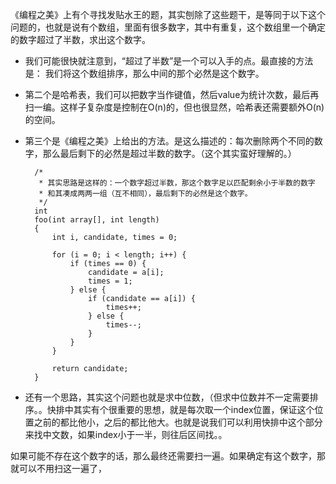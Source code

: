 《编程之美》上有个寻找发贴水王的题，其实刨除了这些题干，是等同于以下这个问题的，也就是说有个数组，里面有很多数字，其中有重复，这个数组里一个确定的数字超过了半数，求出这个数字。

- 我们可能很快就注意到，“超过了半数”是一个可以入手的点。最直接的方法是：
我们将这个数组排序，那么中间的那个必然是这个数字。  

- 第二个是哈希表，我们可以把数字当作键值，然后value为统计次数，最后再扫一编。这样子复杂度是控制在O(n)的，但也很显然，哈希表还需要额外O(n)的空间。

- 第三个是《编程之美》上给出的方法。是这么描述的：每次删除两个不同的数字，那么最后剩下的必然是超过半数的数字。（这个其实蛮好理解的。）  

        /*
         * 其实思路是这样的：一个数字超过半数，那这个数字足以匹配剩余小于半数的数字
         * 和其凑成两两一组（互不相同），最后剩下的必然是这个数字。
         */
        int
        foo(int array[], int length)
        {
	        int i, candidate, times = 0;

	        for (i = 0; i < length; i++) {
		        if (times == 0) {
			        candidate = a[i];
			        times = 1;
		        } else {
			        if (candidate == a[i]) {
				        times++;
			        } else {
				        times--;
			        }
		        }	
	        }

	        return candidate;	
        }

<!--more-->

- 还有一个思路，其实这个问题也就是求中位数，（但求中位数并不一定需要排序。。快排中其实有个很重要的思想，就是每次取一个index位置，保证这个位置之前的都比他小，之后的都比他大。也就是说我们可以利用快排中这个部分来找中文数，如果index小于一半，则往后区间找。。

如果可能不存在这个数字的话，那么最终还需要扫一遍。如果确定有这个数字，那就可以不用扫这一遍了，


